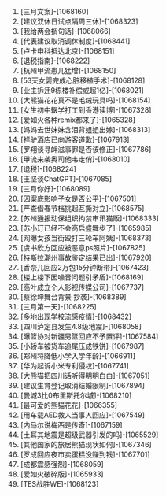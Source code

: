 
1. [三月文案]-[1068160]
1. [建议双休日试点隔周三休]-[1068323]
1. [我给两会捎句话]-[1068066]
1. [代表建议取消调休制度]-[1068441]
1. [卢卡申科抵达北京]-[1068151]
1. [退税指南]-[1068222]
1. [杭州甲流患儿猛增]-[1068150]
1. [53天女婴完成心脏移植手术]-[1068128]
1. [业主拆迁9栋楼补偿或超1亿]-[1068021]
1. [大熊猫花花真不是毛绒玩具吗]-[1068154]
1. [女生初中辍学打工到香港读博]-[1067328]
1. [爱如火各种remix都来了]-[1065328]
1. [妈妈去世妹妹含泪背姐姐出嫁]-[1068313]
1. [祥驴酒店已向游客道歉]-[1067913]
1. [罗翔谈寻衅滋事罪是否该修正]-[1067786]
1. [甲流来袭奥司他韦走俏]-[1068010]
1. [退税]-[1068224]
1. [王坚谈ChatGPT]-[1067085]
1. [三月你好]-[1068089]
1. [因案底影响子女是否公平]-[1067501]
1. [严查借春节档挑起互撕对立]-[1068575]
1. [苏州通报动保组织拘禁审讯猫贩]-[1068333]
1. [苏小玎已经不会高启盛舞步了]-[1065985]
1. [网曝女孩当街殴打三轮车阿姨]-[1068373]
1. [虞书欣方回应被恶意ps照片]-[1067825]
1. [特斯拉潮州事故鉴定结果已出]-[1067920]
1. [香奈儿回应2万包15分钟断带]-[1067423]
1. [楼上楼下因噪音问题引矛盾]-[1068169]
1. [高叶成立个人影视传媒公司]-[1067737]
1. [蔡徐坤舞台背景 抄袭]-[1068389]
1. [三月第一天]-[1068225]
1. [多地出现学校流感疫情]-[1068432]
1. [四川泸定县发生4.8级地震]-[1068058]
1. [曝篮协对新疆男篮回应不予置评]-[1067584]
1. [小轿车被货车追尾压成铁饼]-[1067987]
1. [郑州将降低小学入学年龄]-[1066911]
1. [华为起诉小米专利侵权]-[1067741]
1. [大熊猫把四川话听得明明白白]-[1067051]
1. [建议生育登记取消结婚限制]-[1067894]
1. [曼城3比0布里斯托尔城]-[1068210]
1. [最可爱的熊猫花花]-[1066355]
1. [用车载AED救人当事人回应]-[1067549]
1. [内马尔说梅西是传奇]-[1067159]
1. [土耳其地震是超级武器引发的吗]-[1065529]
1. [其他国家的旅居熊猫现状如何]-[1067346]
1. [罗成回应夜市卖蛋糕没赚到钱]-[1067701]
1. [成都震感强烈]-[1068059]
1. [爱如火破碎版]-[1065933]
1. [TES战胜WE]-[1068123]
